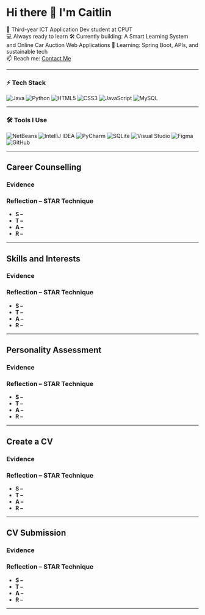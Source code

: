 # Hi there 👋 I'm Caitlin

🧠 Third-year ICT Application Dev student at CPUT  
💻 Always ready to learn
🛠️ Currently building: A Smart Learning System and Online Car Auction Web Applications
🌱 Learning: Spring Boot, APIs, and sustainable tech  
📫 Reach me: [Contact Me](mailto:230426271@mycput.ac.za)  
<!--🔗 Portfolio: [Check out my digital portfolio](https://github.com/CaitlinMalan28)-->

---

### ⚡ Tech Stack
![Java](https://img.shields.io/badge/Java-orange?logo=java&logoColor=white&style=for-the-badge)
![Python](https://img.shields.io/badge/Python-3776AB?logo=python&logoColor=white&style=for-the-badge)
![HTML5](https://img.shields.io/badge/HTML5-e34c26?logo=html5&logoColor=white&style=for-the-badge)
![CSS3](https://img.shields.io/badge/CSS3-1572b6?logo=css3&logoColor=white&style=for-the-badge)
![JavaScript](https://img.shields.io/badge/JavaScript-f7df1e?logo=javascript&logoColor=black&style=for-the-badge)
![MySQL](https://img.shields.io/badge/MySQL-4479A1?logo=mysql&logoColor=white&style=for-the-badge)

---

### 🛠️ Tools I Use

![NetBeans](https://img.shields.io/badge/NetBeans-1B6AC6?logo=apache-netbeans-ide&logoColor=white&style=for-the-badge)
![IntelliJ IDEA](https://img.shields.io/badge/IntelliJ%20IDEA-000000?logo=intellij-idea&logoColor=white&style=for-the-badge)
![PyCharm](https://img.shields.io/badge/PyCharm-000000?logo=pycharm&logoColor=white&style=for-the-badge)
![SQLite](https://img.shields.io/badge/SQLite-07405E?logo=sqlite&logoColor=white&style=for-the-badge)
![Visual Studio](https://img.shields.io/badge/Visual%20Studio-5C2D91?logo=visual-studio&logoColor=white&style=for-the-badge)
![Figma](https://img.shields.io/badge/Figma-F24E1E?logo=figma&logoColor=white&style=for-the-badge)
![GitHub](https://img.shields.io/badge/GitHub-181717?logo=github&logoColor=white&style=for-the-badge)

---

## Career Counselling

### Evidence

### Reflection – STAR Technique
- **S –** 
- **T –** 
- **A –** 
- **R –** 

---

## Skills and Interests

### Evidence

### Reflection – STAR Technique
- **S –** 
- **T –** 
- **A –** 
- **R –** 

---

## Personality Assessment

### Evidence

### Reflection – STAR Technique
- **S –** 
- **T –** 
- **A –** 
- **R –** 

---

## Create a CV

### Evidence

### Reflection – STAR Technique
- **S –** 
- **T –** 
- **A –** 
- **R –** 

---

## CV Submission

### Evidence

### Reflection – STAR Technique
- **S –** 
- **T –** 
- **A –** 
- **R –** 

---


<!-- *"Writing code that heals like poetry. Pushing builds that break limits."* – me-->
